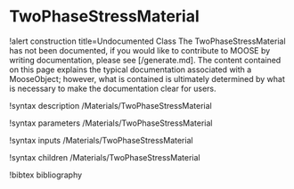 <!-- MOOSE Documentation Stub: Remove this when content is added. -->

# TwoPhaseStressMaterial

!alert construction title=Undocumented Class
The TwoPhaseStressMaterial has not been documented, if you would like to contribute to MOOSE by
writing documentation, please see [/generate.md]. The content contained on this page explains
the typical documentation associated with a MooseObject; however, what is contained is ultimately
determined by what is necessary to make the documentation clear for users.

!syntax description /Materials/TwoPhaseStressMaterial

!syntax parameters /Materials/TwoPhaseStressMaterial

!syntax inputs /Materials/TwoPhaseStressMaterial

!syntax children /Materials/TwoPhaseStressMaterial

!bibtex bibliography
